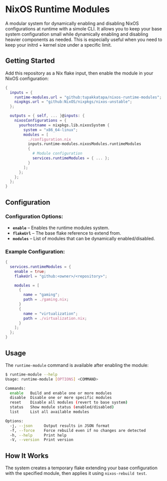 # NixOS Runtime Modules

A modular system for dynamically enabling and disabling NixOS configurations at runtime with a simole CLI. It allows you to keep your base system configuration small while dynamically enabling and disabling heavier components as needed. This is especially useful when you need to keep your initrd + kernel size under a specific limit.

## Getting Started

Add this repository as a Nix flake input, then enable the module in your NixOS configuration:

```nix
{
  inputs = {
    runtime-modules.url = "github:tupakkatapa/nixos-runtime-modules";
    nixpkgs.url = "github:NixOS/nixpkgs/nixos-unstable";
  };

  outputs = { self, ... }@inputs: {
    nixosConfigurations = {
      yourhostname = nixpkgs.lib.nixosSystem {
        system = "x86_64-linux";
        modules = [
          ./configuration.nix
          inputs.runtime-modules.nixosModules.runtimeModules
          {
            # Module configuration
            services.runtimeModules = { ... };
          }
        ];
      };
    };
  };
}
```

## Configuration

### Configuration Options:

- **`enable`** – Enables the runtime modules system.
- **`flakeUrl`** – The base flake reference to extend from.
- **`modules`** – List of modules that can be dynamically enabled/disabled.

### Example Configuration:

```nix
{
  services.runtimeModules = {
    enable = true;
    flakeUrl = "github:<owner>/<repository>";

    modules = [
      {
        name = "gaming";
        path = ./gaming.nix;
      }
      {
        name = "virtualization";
        path = ./virtualization.nix;
      }
    ];
  };
}
```

## Usage

The `runtime-module` command is available after enabling the module:

```bash
$ runtime-module --help
Usage: runtime-module [OPTIONS] <COMMAND>

Commands:
  enable   Build and enable one or more modules
  disable  Disable one or more specific modules
  reset    Disable all modules (revert to base system)
  status   Show module status (enabled/disabled)
  list     List all available modules

Options:
  -j, --json     Output results in JSON format
  -f, --force    Force rebuild even if no changes are detected
  -h, --help     Print help
  -V, --version  Print version
```

## How It Works

The system creates a temporary flake extending your base configuration with the specified module, then applies it using `nixos-rebuild test`.
